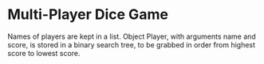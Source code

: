 Multi-Player Dice Game
===

Names of players are kept in a list.
Object Player, with arguments name and score, is stored in a binary search tree, to be grabbed in order from highest score to lowest score.

